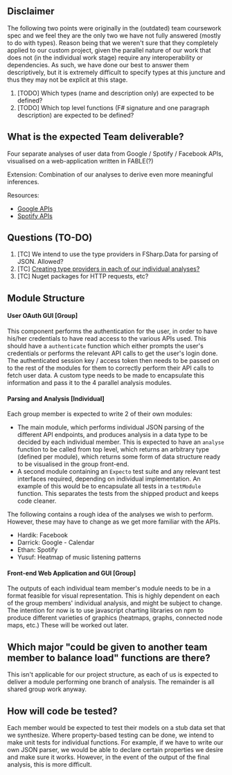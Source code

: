 ## Disclaimer
The following two points were originally in the (outdated) team coursework spec and we feel they are the only two we have not fully answered (mostly to do with types). Reason being that we weren't sure that they completely applied to our custom project, given the parallel nature of our work that does not (in the individual work stage) require any interoperability or dependencies. As such, we have done our best to answer them descriptively, but it is extremely difficult to specify types at this juncture and thus they may not be explicit at this stage.

1. [TODO] Which types (name and description only) are expected to be defined?
2. [TODO] Which top level functions (F# signature and one paragraph description) are expected to be defined?

## What is the expected Team deliverable?
Four separate analyses of user data from Google / Spotify / Facebook APIs, visualised on a web-application written in FABLE(?)

Extension: Combination of our analyses to derive even more meaningful inferences.

Resources:
- [Google APIs](https://developers.google.com/apis-explorer)
- [Spotify APIs](https://developer.spotify.com/documentation/web-api/reference/users-profile/get-users-profile/)

## Questions (TO-DO)
1. [TC] We intend to use the type providers in FSharp.Data for parsing of JSON. Allowed?
2. [TC] [Creating type providers in each of our individual analyses?](https://docs.microsoft.com/en-us/dotnet/fsharp/tutorials/type-providers/creating-a-type-provider)
3. [TC] Nuget packages for HTTP requests, etc?

## Module Structure

#### User OAuth GUI [Group]
This component performs the authentication for the user, in order to have his/her credentials to have read access to the various APIs used. This should have a `authenticate` function which either prompts the user's credentials or performs the relevant API calls to get the user's login done. The authenticated session key / access token then needs to be passed on to the rest of the modules for them to correctly perform their API calls to fetch user data. A custom type needs to be made to encapsulate this information and pass it to the 4 parallel analysis modules.

#### Parsing and Analysis [Individual]
Each group member is expected to write 2 of their own modules:
- The main module, which performs individual JSON parsing of the different API endpoints, and produces analysis in a data type to be decided by each individual member. This is expected to have an `analyse` function to be called from top level, which returns an arbitrary type (defined per module), which returns some form of data structure ready to be visualised in the group front-end.
- A second module containing an `Expecto` test suite and any relevant test interfaces required, depending on individual implementation. An example of this would be to encapsulate all tests in a `testModule` function. This separates the tests from the shipped product and keeps code cleaner.

The following contains a rough idea of the analyses we wish to perform. However, these may have to change as we get more familiar with the APIs.
- Hardik: Facebook
- Darrick: Google - Calendar
- Ethan: Spotify
- Yusuf: Heatmap of music listening patterns


#### Front-end Web Application and GUI [Group]
The outputs of each individual team member's module needs to be in a format feasible for visual representation. This is highly dependent on each of the group members' individual analysis, and might be subject to change. The intention for now is to use javascript charting libraries on npm to produce different varieties of graphics (heatmaps, graphs, connected node maps, etc.) These will be worked out later.


## Which major "could be given to another team member to balance load" functions are there?
This isn't applicable for our project structure, as each of us is expected to deliver a module performing one branch of analysis. The remainder is all shared group work anyway.

## How will code be tested?
Each member would be expected to test their models on a stub data set that we synthesize. Where property-based testing can be done, we intend to make unit tests for individual functions. For example, if we have to write our own JSON parser, we would be able to declare certain properties we desire and make sure it works. However, in the event of the output of the final analysis, this is more difficult.
